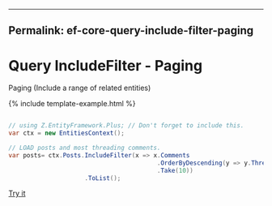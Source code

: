 
---
Permalink: ef-core-query-include-filter-paging
---

# Query IncludeFilter - Paging

Paging (Include a range of related entities)

{% include template-example.html %} 
```csharp

// using Z.EntityFramework.Plus; // Don't forget to include this.
var ctx = new EntitiesContext();

// LOAD posts and most threading comments.
var posts= ctx.Posts.IncludeFilter(x => x.Comments
                                         .OrderByDescending(y => y.ThreadingScore)
                                         .Take(10))
                     .ToList();

```
[Try it](https://dotnetfiddle.net/IMdizK)
